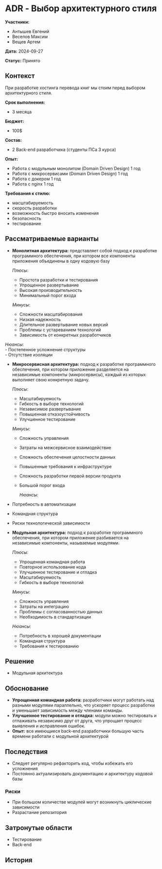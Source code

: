 # ADR \- Выбор архитектурного стиля

**Участники:**

- Антышев Евгений  
- Веселов Максим  
- Вещев Артем

**Дата:** 2024-09-27

**Статус:** Принято

## Контекст

При разработке хостинга перевода книг мы стоим перед выбором архитектурного стиля.

**Срок выполнения:**

- 3 месяца

**Бюджет:**

- 100$

**Состав:**

- 2  Back-end разработчика (студенты ПСа 3 курса)

**Опыт:**

- Работа с модульным монолитом (Domain Driven Design) 1 год  
- Работа с микросервисами (Domain Driven Design) 1 год  
- Работа с докером 1 год  
- Работа с nginx 1 год

**Требования к стилю:**

- масштабируемость  
- скорость разработки  
- возможность быстро вносить изменения  
- безопасность  
- тестирование

## Рассматриваемые варианты

- **Монолитная архитектура:** представляет собой подход к разработке программного обеспечения, при котором все компоненты приложения объединены в одну кодовую базу  
    
  *Плюсы*:  
  - Простота разработки и тестирования  
  - Упрощенное развертывание  
  - Высокая производительность  
  - Минимальный порог входа

  *Минусы*:

  - Сложности масштабирования  
  - Низкая надежность  
  - Длительное развертывание новых версий  
  - Проблемы с устареванием технологий  
  - Зависимость от конкретных разработчиков

*Нюансы*:  
      \-	Постепенное усложнение структуры  
      \-    Отсутствие изоляции

- **Микросервисная архитектура:** подход к разработке программного обеспечения, при котором приложение разделяется на независимые компоненты (микросервисы), каждый из которых выполняет свою конкретную задачу.  
    
  *Плюсы*:  
  - Масштабируемость  
  - Гибкость в выборе технологий  
  - Независимое развертывание  
  - Повышенная отказоустойчивость  
  - Улучшенное тестирование

  *Минусы*:

  - Сложность управления  
  - Затраты на межсервисное взаимодействие  
  - Сложность обеспечения целостности данных  
  - Повышенные требования к инфраструктуре  
  - Сложность разработки первой версии продукта  
  - Большой порог входа

	*Нюансы:*

- Потребность в автоматизации  
- Командная структура  
- Риски технологической зависимости  
    
- **Модульная архитектура:** подход к разработке программного обеспечения, при котором приложение разбивается на независимые компоненты, называемые модулями.  
    
  *Плюсы*:  
  - Упрощенная командная работа  
  - Повторное использование кода  
  - Улучшенное тестирование и отладка  
  - Масштабируемость  
  - Гибкость в выборе технологий

  *Минусы*:

  - Сложность управления  
  - Затраты на интеграцию  
  - Проблемы с согласованностью данных  
  - Необходимость в стандартизации

  *Нюансы*:

  - Потребность в хорошей документации  
  - Командная структура  
  - Требования к тестированию

## Решение

- Модульная архитектура

## Обоснование

- **Упрощенная командная работа:** разработчики могут работать над разными модулями параллельно, что ускоряет процесс разработки и уменьшает зависимость между членами команды.  
- **Улучшенное тестирование и отладка:** модули можно тестировать и отлаживать независимо друг от друга, что упрощает процесс выявления и исправления ошибок.  
- **Опыт:** все имеющиеся back-end разработчики большую часть времени работали с модульной архитектурой

## Последствия

- Следует регулярно рефакторить код, чтобы избежать его усложнения  
- Постоянно актуализировать документацию и архитектуру кодовой базы

### Риски

- При большом количестве модулей могут возникнуть циклические зависимости  
- Разрастание репозитория

## Затронутые области

- Тестирование  
- Back-end

## История
